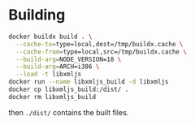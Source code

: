 # Building

```bash
docker buildx build . \
  --cache-to=type=local,dest=/tmp/buildx.cache \
  --cache-from=type=local,src=/tmp/buildx.cache \
  --build-arg=NODE_VERSION=18 \
  --build-arg=ARCH=i386 \
  --load -t libxmljs
docker run --name libxmljs_build -d libxmljs
docker cp libxmljs_build:/dist/ .
docker rm libxmljs_build
```

then `./dist/` contains the built files.
